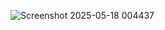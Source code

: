 ![Screenshot 2025-05-18 004437](https://github.com/user-attachments/assets/e62d89e5-81cd-4d55-95ca-60d1493312af)
